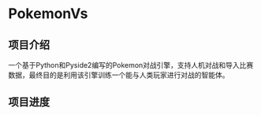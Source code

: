 # PokemonVs

## 项目介绍

一个基于Python和Pyside2编写的Pokemon对战引擎，支持人机对战和导入比赛数据，最终目的是利用该引擎训练一个能与人类玩家进行对战的智能体。

## 项目进度

